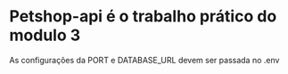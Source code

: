 # Petshop-api é o trabalho prático do modulo 3

As configurações da PORT e DATABASE_URL devem ser passada no .env
